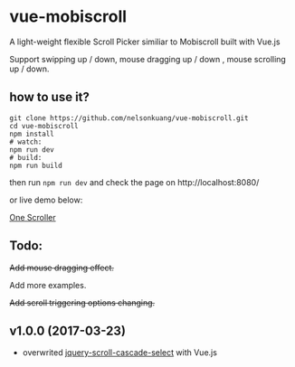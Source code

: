 # vue-mobiscroll
A light-weight flexible Scroll Picker similiar to Mobiscroll built with Vue.js

Support swipping up / down, mouse dragging up / down , mouse scrolling up / down.

## how to use it?

```
git clone https://github.com/nelsonkuang/vue-mobiscroll.git
cd vue-mobiscroll
npm install
# watch:
npm run dev
# build:
npm run build
```

then run `npm run dev` and check the page on http://localhost:8080/    

or live demo below:

[One Scroller](http://www.a4z.cn/pui/vue-mobiscroll.html)

## Todo:

~~Add mouse dragging effect.~~

Add more examples.

~~Add scroll triggering options changing.~~


v1.0.0 (2017-03-23)
-------------------

- overwrited [jquery-scroll-cascade-select](https://github.com/hiooyUI/jquery-scroll-cascade-select) with Vue.js
